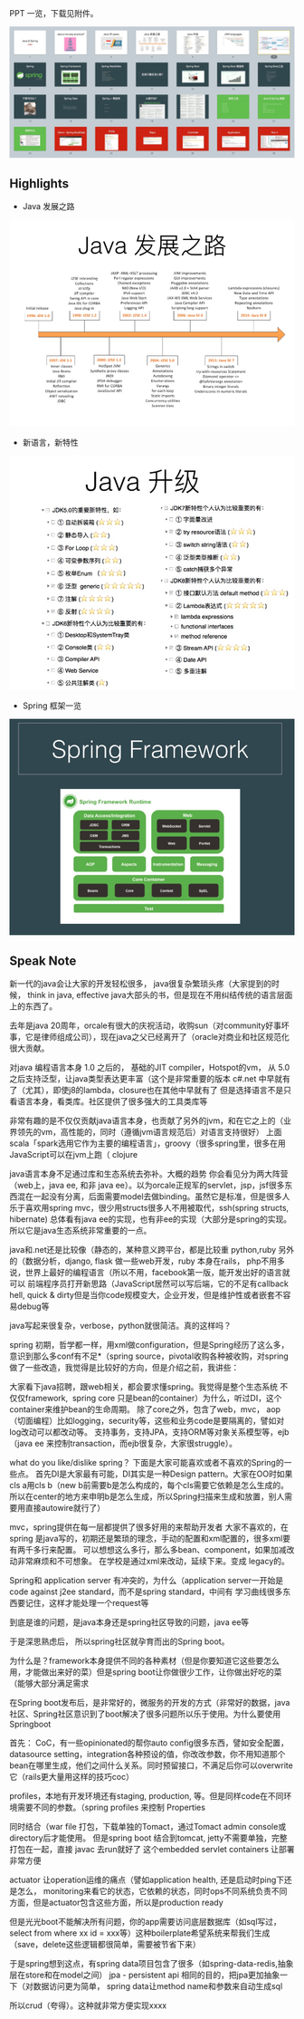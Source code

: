 
PPT 一览，下载见附件。

![](media/14764133008212.jpg)


## Highlights

- Java 发展之路

![](media/14764133948101.jpg)


- 新语言，新特性

![](media/14764134093311.jpg)


- Spring 框架一览

![](media/14764134859113.jpg)


## Speak Note

新一代的java会让大家的开发轻松很多， 
java很复杂繁琐头疼（大家提到的时候， think in java, effective java大部头的书，但是现在不用纠结传统的语言层面上的东西了。 

去年是java 20周年，orcale有很大的庆祝活动，收购sun（对community好事坏事，它是律师组成公司），现在java之父已经离开了（oracle对商业和社区规范化很大贡献。 

对java 编程语言本身 
1.0 
之后的， 基础的JIT compiler，Hotspot的vm， 
从 5.0之后支持泛型，让java类型表达更丰富（这个是非常重要的版本 
c#.net 中早就有了（尤其），即使j8的lambda，closure也在其他中早就有了 
但是选择语言不是只看语言本身，看类库。社区提供了很多强大的工具类库等 

非常有趣的是不仅仅贡献java语言本身，也贡献了另外的jvm，和在它之上的（业界领先的vm，高性能的，同时（遵循jvm语言规范后）对语言支持很好） 
上面scala「spark选用它作为主要的编程语言」，groovy（很多spring里，很多在用 
JavaScript可以在jvm上跑（ 
clojure 



java语言本身不足通过库和生态系统去弥补。大概的趋势 
你会看见分为两大阵营（web上，java ee, 和非 java ee）。以为orcale正规军的servlet，jsp，jsf很多东西混在一起没有分离，后面需要model去做binding。虽然它是标准，但是很多人乐于喜欢用spring mvc，很少用structs很多人不用被取代，ssh(spring structs, hibernate) 
总体看有java ee的实现，也有非ee的实现（大部分是spring的实现。所以它是java生态系统非常重要的一点。 


java和.net还是比较像（静态的，某种意义跨平台，都是比较重 
python,ruby 另外的（数据分析，django, flask 做一些web开发，ruby 本身在rails， 
php不用多说，世界上最好的编程语言（所以不用，facebook第一版，能开发出好的语言就可以 
前端程序员打开新思路（JavaScript居然可以写后端，它的不足有callback hell, quick & dirty但是当你code规模变大，企业开发，但是维护性或者嵌套不容易debug等 

java写起来很复杂，verbose，python就很简洁。真的这样吗？ 


spring 初期，哲学都一样，用xml做configuration，但是Spring经历了这么多，意识到那么多conf有不足*（spring source，pivotal收购各种被收购，对spring做了一些改造，我觉得是比较好的方向，但是介绍之前，我讲些： 

大家看下java招聘，跟web相关，都会要求懂spring。我觉得是整个生态系统 
不仅仅framework,  
spring core 只是bean的container）为什么，听过DI，这个container来维护bean的生命周期。 
除了core之外，包含了web，mvc， 
aop（切面编程）比如logging，security等，这些和业务code是要隔离的，譬如对log改动可以都改动等。 
支持事务，支持JPA，支持ORM等对象关系模型等，ejb（java ee 来控制transaction，而ejb很复杂，大家很struggle）。 


what do you like/dislike spring？ 
下面是大家可能喜欢或者不喜欢的Spring的一些点。 
首先DI是大家最有可能，DI其实是一种Design pattern。大家在OO时如果cls a用cls b（new b前需要b是怎么构成的，每个cls需要它依赖是怎么生成的。所以在center的地方来申明b是怎么生成，所以Spring扫描来生成和放置，别人需要用直接autowire就行了） 

mvc，spring提供在每一层都提供了很多好用的来帮助开发者 
大家不喜欢的，在spring 是java写的，初期还是繁琐的理念，手动的配置和xml配置的，很多xml要有两千多行来配置。 
可以想想这么多行，那么多bean、component，如果加减改动非常麻烦和不可想象。 
在学校是通过xml来改动，延续下来。变成 legacy的。 

Spring和 application server 有冲突的，为什么（application server一开始是code against j2ee standard，而不是spring standard，中间有 
学习曲线很多东西要记住，这样才能处理一个request等 


到底是谁的问题，是java本身还是spring社区导致的问题，java ee等 

于是深思熟虑后， 
所以spring社区就孕育而出的Spring boot。 

为什么是？framework本身提供不同的各种素材（但是你要知道它这些要怎么用，才能做出来好的菜）但是spring boot让你做很少工作，让你做出好吃的菜（能够大部分满足需求 

在Spring boot发布后，是非常好的，微服务的开发的方式（非常好的数据，java社区、Spring社区意识到了boot解决了很多问题所以乐于使用。为什么要使用Springboot 

首先： 
CoC，有一些opinionated的帮你auto config很多东西，譬如安全配置，datasource setting，integration各种预设的值，你改改参数，你不用知道那个bean在哪里生成，他们之间什么关系。同时预留接口，不满足后你可以overwrite它（rails更大量用这样的技巧coc） 

profiles，本地有开发环境还有staging, production, 等。但是同样code在不同环境需要不同的参数。（spring profiles 来控制 Properties 

同时结合（war file 打包，下载单独的Tomact，通过Tomact admin console或directory后才能使用。 
但是spring boot 结合到tomcat, jetty不需要单独，完整打包在一起，直接 javac 去run就好了 这个embedded servlet containers 让部署非常方便 

actuator 让operation运维的痛点（譬如application health, 还是启动时ping下还是怎么， monitoring来看它的状态，它依赖的状态，同时ops不同系统负责不同方面，但是actuator包含这些方面，所以是production ready 


但是光光boot不能解决所有问题，你的app需要访问底层数据库（如sql写过，select from where xx id = xxx等）这种boilerplate希望系统来帮我们生成（save，delete这些逻辑都很简单，需要被节省下来） 

于是spring想到这点，有spring data项目包含了很多（如spring-data-redis,抽象层在store和在model之间） 
jpa - persistent api 相同的目的，把jpa更加抽象一下（对数据访问更为简单， 
spring data让method name和参数来自动生成sql 

所以crud（夸得）。这种就非常方便实现xxxx 

